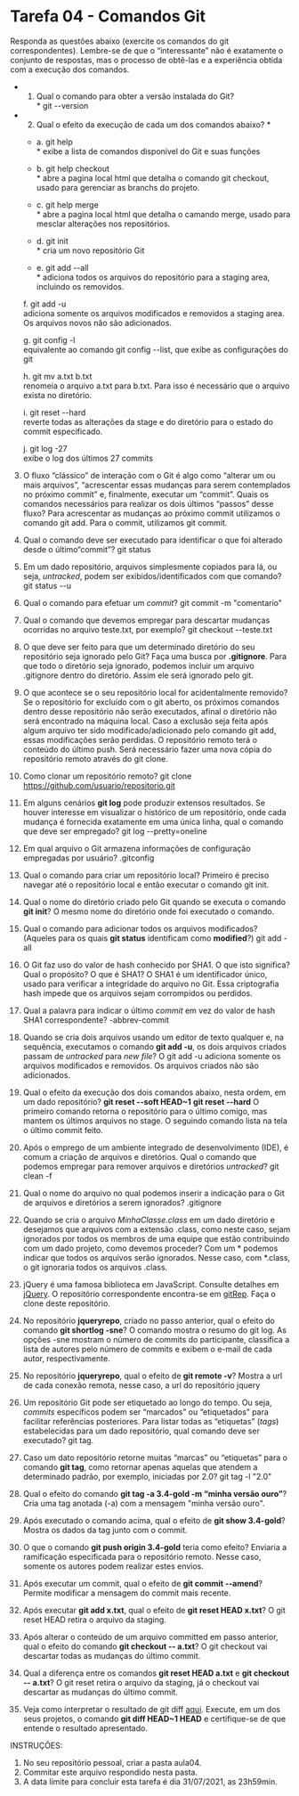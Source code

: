 # Tarefa 04 - Comandos Git

Responda as questões abaixo (exercite os comandos do git correspondentes). Lembre-se de que o “interessante” não é exatamente o conjunto de respostas, mas o processo de obtê-las e a experiência obtida com a execução dos comandos.


* 1. Qual o comando para obter a versão instalada do Git?<br /> *
	git --version

* 2. Qual o efeito da execução de cada um dos comandos abaixo? *
    * a. git help<br /> *
        exibe a lista de comandos disponível do Git e suas funções

    * b. git help checkout<br /> *
       abre a pagina local html que detalha o comando git checkout, usado para gerenciar as branchs do projeto.

    * c. git help merge<br /> *
	   abre a pagina local html que detalha o camando merge, usado para mesclar alterações nos repositórios.

    * d. git init<br /> *
	    cria um novo repositório Git

    * e. git add --all<br /> *
       adiciona todos os arquivos do repositório para a staging area, incluindo os removidos.

    f. git add -u<br />
       adiciona somente os arquivos modificados e removidos a staging area. Os arquivos novos não são adicionados.

    g. git config -l<br />
       equivalente ao comando git config --list, que exibe as configurações do git

    h. git mv a.txt b.txt<br />
       renomeia o arquivo a.txt para b.txt. Para isso é necessário que o arquivo exista no diretório.

    i. git reset --hard<br />
       reverte todas as alterações da stage e do diretório para o estado do commit especificado. 

    j. git log -27<br />
       exibe o log dos últimos 27 commits

3. O fluxo “clássico” de interação com o Git é algo como “alterar um ou mais arquivos”, “acrescentar essas mudanças para serem contemplados no próximo commit” e, finalmente, executar um “commit”. Quais os comandos necessários para realizar os dois últimos “passos” desse fluxo?
       Para acrescentar as mudanças ao próximo commit utilizamos o comando git add. Para o commit, utilizamos git commit.

4. Qual o comando deve ser executado para identificar o que foi alterado desde o último“commit”?
       git status

5. Em um dado repositório, arquivos simplesmente copiados para lá, ou seja, _untracked_, podem ser exibidos/identificados com que comando?
       git status --u

6. Qual o comando para efetuar um _commit_?
       git commit -m "comentario"

7. Qual o comando que devemos empregar para descartar mudanças ocorridas no arquivo teste.txt, por exemplo?
       git checkout --teste.txt

8. O que deve ser feito para que um determinado diretório do seu repositório seja ignorado pelo Git? Faça uma busca por **.gitignore**.
       Para que todo o diretório seja ignorado, podemos incluir um arquivo .gitignore dentro do diretório. Assim ele será ignorado pelo git.

9. O que acontece se o seu repositório local for acidentalmente removido?
       Se o repositório for excluído com o git aberto, os próximos comandos dentro desse repositório não serão executados, afinal o diretório não será encontrado na máquina local. Caso a exclusão seja feita após algum arquivo ter sido modificado/adicionado pelo comando git add, essas modificações serão perdidas. O repositório remoto terá o conteúdo do último push. Será necessário fazer uma nova cópia do repositório remoto através do git clone.

10. Como clonar um repositório remoto?
        git clone https://github.com/usuario/repositorio.git

11. Em alguns cenários **git log** pode produzir extensos resultados. Se houver interesse em visualizar o histórico de um repositório, onde cada mudança é fornecida exatamente em uma única linha, qual o comando que deve ser empregado?
        git log --pretty=oneline

12. Em qual arquivo o Git armazena informações de configuração empregadas por usuário?
        .gitconfig

13. Qual o comando para criar um repositório local?
        Primeiro é preciso navegar até o repositório local e então executar o comando git init.

14. Qual o nome do diretório criado pelo Git quando se executa o comando **git init**?
        O mesmo nome do diretório onde foi executado o comando.

15. Qual o comando para adicionar todos os arquivos modificados? (Aqueles para os quais **git status** identificam como **modified**?)
        git add -all

16. O Git faz uso do valor de hash conhecido por SHA1. O que isto significa? Qual o propósito? O que é SHA1?
        O SHA1 é um identificador único, usado para verificar a integridade do arquivo no Git. Essa criptografia hash impede que os arquivos sejam corrompidos ou perdidos.

17. Qual a palavra para indicar o último _commit_ em vez do valor de hash SHA1 correspondente?
        -abbrev-commit

18. Quando se cria dois arquivos usando um editor de texto qualquer e, na sequência, executamos o comando **git add -u**, os dois arquivos criados passam de _untracked_ para _new file_?
         O git add -u adiciona somente os arquivos modificados e removidos. Os arquivos criados não são adicionados.

19. Qual o efeito da execução dos dois comandos abaixo, nesta ordem, em um dado repositório?
**git reset --soft HEAD~1**
**git reset --hard**
         O primeiro comando retorna o repositório para o último comigo, mas mantem os últimos arquivos no stage. O seguindo comando lista na tela o último commit feito.

20. Após o emprego de um ambiente integrado de desenvolvimento (IDE), é comum a criação de arquivos e diretórios. Qual o comando que podemos empregar para remover arquivos e diretórios _untracked_?
        git clean -f

21. Qual o nome do arquivo no qual podemos inserir a indicação para o Git de arquivos e diretórios a serem ignorados?
        .gitignore

22. Quando se cria o arquivo _MinhaClasse.class_ em um dado diretório e desejamos que arquivos com a extensão .class, como neste caso, sejam ignorados por todos os membros de uma equipe que estão contribuindo com um dado projeto, como devemos proceder?
		 Com um * podemos indicar que todos os arquivos serão ignorados. Nesse caso, com *.class, o git ignoraria todos os arquivos .class.

23. jQuery é uma famosa biblioteca em JavaScript. Consulte detalhes em [jQuery](http://jquery.com). O repositório correspondente encontra-se em [gitRep](https://github.com/jquery/jquery.git). Faça o clone deste repositório.

24. No repositório **jqueryrepo**, criado no passo anterior, qual o efeito do comando
**git shortlog -sne**?
		 O comando mostra o resumo do git log. As opções -sne mostram o número de commits do participante, classifica a lista de autores pelo número de commits e exibem o e-mail de cada autor, respectivamente.

25. No repositório **jqueryrepo**, qual o efeito de **git remote -v**?
		 Mostra a url de cada conexão remota, nesse caso, a url do repositório jquery

26. Um repositório Git pode ser etiquetado ao longo do tempo. Ou seja, _commits_ específicos podem ser “marcados” ou “etiquetados” para facilitar referências posteriores. Para listar todas as “etiquetas” (_tags_) estabelecidas para um dado repositório, qual comando deve ser executado?
		 git tag.

27. Caso um dato repositório retorne muitas “marcas” ou “etiquetas” para o comando **git tag**, como retornar apenas aquelas que atendem a determinado padrão, por exemplo, iniciadas por 2.0?
		 git tag -l "2.0"

28. Qual o efeito do comando **git tag -a 3.4-gold -m “minha versão ouro”**?
		 Cria uma tag anotada (-a) com a mensagem "minha versão ouro".

29. Após executado o comando acima, qual o efeito de **git show 3.4-gold**?
		 Mostra os dados da tag junto com o commit.

30. O que o comando **git push origin 3.4-gold** teria como efeito?
		 Enviaria a ramificação especificada para o repositório remoto. Nesse caso, somente os autores podem realizar estes envios.

31. Após executar um commit, qual o efeito de **git commit --amend**?
		 Permite modificar a mensagem do commit mais recente.

32. Após executar **git add x.txt**, qual o efeito de **git reset HEAD x.txt**?
		 O git reset HEAD retira o arquivo da staging.

33. Após alterar o conteúdo de um arquivo committed em passo anterior, qual o efeito do comando **git checkout -- a.txt**?
		 O git checkout vai descartar todas as mudanças do último commit.

34. Qual a diferença entre os comandos **git reset HEAD a.txt** e **git checkout -- a.txt**?
		 O git reset retira o arquivo da staging, já o checkout vai descartar as mudanças do último commit.

35. Veja como interpretar o resultado de git diff [aqui](https://medium.com/therobinkim/how-to-read-a-git-diff-6c87a9dc47c5). Execute, em um dos seus projetos, o comando **git diff HEAD~1 HEAD** e certifique-se de que entende o resultado apresentado.


INSTRUÇÕES:

1. No seu repositório pessoal, criar a pasta aula04.
2. Commitar este arquivo respondido nesta pasta.
3. A data limite para concluir esta tarefa é dia 31/07/2021, as 23h59min.
